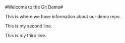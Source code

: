 #Welcome to the Git Demo#

This is where we have information about our demo repo.

This is my second line.

This is my third line.